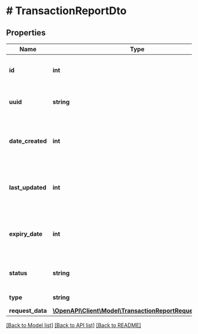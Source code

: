 # # TransactionReportDto

## Properties

Name | Type | Description | Notes
------------ | ------------- | ------------- | -------------
**id** | **int** | The ID of the transaction request. | [optional]
**uuid** | **string** | The UUID of the transaction report. | [optional]
**date_created** | **int** | The date and time, encoded into UNIX epoch timestamps. | [optional]
**last_updated** | **int** | The date and time, encoded into UNIX epoch timestamps. | [optional]
**expiry_date** | **int** | The date and time, encoded into UNIX epoch timestamps. | [optional]
**status** | **string** | The status of the transaction report. | [optional]
**type** | **string** | The type of the report. | [optional]
**request_data** | [**\OpenAPI\Client\Model\TransactionReportRequestDataDto**](TransactionReportRequestDataDto.md) |  | [optional]

[[Back to Model list]](../../README.md#models) [[Back to API list]](../../README.md#endpoints) [[Back to README]](../../README.md)
